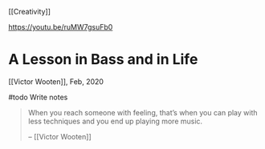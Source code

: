 [[Creativity]]

https://youtu.be/ruMW7gsuFb0

# A Lesson in Bass and in Life

[[Victor Wooten]], Feb, 2020

#todo Write notes

> When you reach someone with feeling, that’s when you can play with less techniques and you end up playing more music.
>
> – [[Victor Wooten]]
